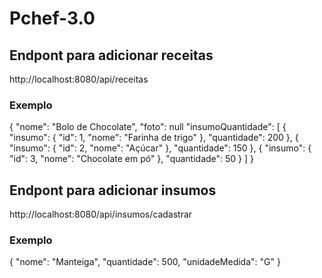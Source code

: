 # Pchef-3.0

## Endpont para adicionar receitas
http://localhost:8080/api/receitas

### Exemplo 
{
  "nome": "Bolo de Chocolate",
  "foto": null
  "insumoQuantidade": [
    {
      "insumo": {
        "id": 1,
        "nome": "Farinha de trigo"
      },
      "quantidade": 200
    },
    {
      "insumo": {
        "id": 2,
        "nome": "Açúcar"
      },
      "quantidade": 150
    },
    {
      "insumo": {
        "id": 3,
        "nome": "Chocolate em pó"
      },
      "quantidade": 50
    }
  ]
}


## Endpont para adicionar insumos
http://localhost:8080/api/insumos/cadastrar

### Exemplo 
{
  "nome": "Manteiga",
  "quantidade": 500,
  "unidadeMedida": "G"
}

